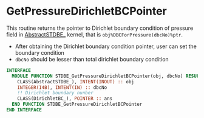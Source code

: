 # GetPressureDirichletBCPointer

This routine returns the pointer to Dirichlet boundary condition of pressure field in [AbstractSTDBE_](AbstractSTDBE_.md) kernel, that is
`obj%DBCForPressure(dbcNo)%ptr`.

- After obtaining the Dirichlet boundary condition pointer, user can set the boundary condition
- `dbcNo` should be lesser than total dirichlet boundary condition

```fortran
INTERFACE
  MODULE FUNCTION STDBE_GetPressureDirichletBCPointer(obj, dbcNo) RESULT(ans)
    CLASS(AbstractSTDBE_), INTENT(INOUT) :: obj
    INTEGER(I4B), INTENT(IN) :: dbcNo
    !! Dirichlet boundary nunber
    CLASS(DirichletBC_), POINTER :: ans
  END FUNCTION STDBE_GetPressureDirichletBCPointer
END INTERFACE
```
